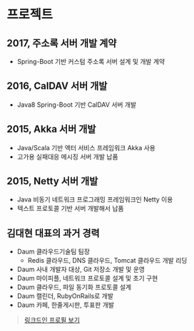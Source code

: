 # 프로젝트

## 2017, 주소록 서버 개발 계약

* Spring-Boot 기반 커스텀 주소록 서버 설계 및 개발 계약

## 2016, CalDAV 서버 개발

* Java8 Spring-Boot 기반 CalDAV 서버 개발

## 2015, Akka 서버 개발

* Java/Scala 기반 액터 서비스 프레임워크 Akka 사용
* 고가용 실패대응 메시징 서버 개발 납품

## 2015, Netty 서버 개발

* Java 비동기 네트워크 프로그래밍 프레임워크인 Netty 이용
* 텍스트 프로토콜 기반 서버 개발해서 납품

## 김대현 대표의 과거 경력

* Daum 클라우드기술팀 팀장
  * Redis 클라우드, DNS 클라우드, Tomcat 클라우드 개발 리딩
* Daum 사내 개발자 대상, Git 저장소 개발 및 운영
* Daum 마이피플, 네트워크 프로토콜 설계 및 초기 구현
* Daum 클라우드, 파일 동기화 프로토콜 설계
* Daum 캘린더, RubyOnRails로 개발
* Daum 카페, 한줄게시판, 투표판 개발

> [링크드인 프로필 보기](https://kr.linkedin.com/in/hatemogi)
